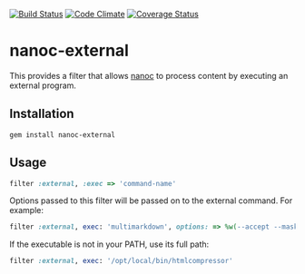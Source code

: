 [![Build Status](https://travis-ci.org/nanoc/nanoc-external.png)](https://travis-ci.org/nanoc/nanoc-external)
[![Code Climate](https://codeclimate.com/github/nanoc/nanoc-external.png)](https://codeclimate.com/github/nanoc/nanoc-external)
[![Coverage Status](https://coveralls.io/repos/nanoc/nanoc-external/badge.png?branch=master)](https://coveralls.io/r/nanoc/nanoc-external)

# nanoc-external

This provides a filter that allows [nanoc](http://nanoc.ws)
to process content by executing an external program.

## Installation

`gem install nanoc-external`

## Usage

```ruby
filter :external, :exec => 'command-name'
```

Options passed to this filter will be passed on to the
external command. For example:

```ruby
filter :external, exec: 'multimarkdown', options: => %w(--accept --mask --labels --smart)
```

If the executable is not in your PATH, use its full path:

```ruby
filter :external, exec: '/opt/local/bin/htmlcompressor'
```
